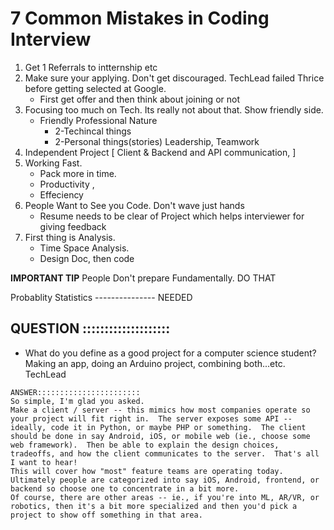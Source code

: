 # 7 Common Mistakes in Coding Interview
1. Get 1 Referrals to intternship etc
2. Make sure your applying. Don't get discouraged. TechLead failed Thrice before getting selected at Google. 
   + First get offer and then think about joining or not
3. Focusing too much on Tech. Its really not about that. Show friendly side. 
   + Friendly Professional Nature
	 + 2-Techincal things
	 + 2-Personal things(stories) Leadership, Teamwork
4. Independent Project [ Client & Backend and API communication, ]
5. Working Fast. 
   + Pack more in time. 
   + Productivity , 
   + Effeciency
6. People Want to See you Code. Don't  wave just hands
	 + Resume needs to be clear of Project which helps interviewer for giving feedback
7. First thing is Analysis. 
   + Time Space Analysis. 
   + Design Doc, then code
   
<b>IMPORTANT TIP</b> People Don't prepare Fundamentally. DO THAT

Probablity Statistics --------------- NEEDED


## QUESTION ::::::::::::::::::::
- What do you define as a good project for a computer science student? Making an app, doing an Arduino project, combining both...etc.
TechLead
```
ANSWER:::::::::::::::::::::::
So simple, I'm glad you asked.  
Make a client / server -- this mimics how most companies operate so your project will fit right in.  The server exposes some API -- ideally, code it in Python, or maybe PHP or something.  The client should be done in say Android, iOS, or mobile web (ie., choose some web framework).  Then be able to explain the design choices, tradeoffs, and how the client communicates to the server.  That's all I want to hear!
This will cover how "most" feature teams are operating today.  Ultimately people are categorized into say iOS, Android, frontend, or backend so choose one to concentrate in a bit more.
Of course, there are other areas -- ie., if you're into ML, AR/VR, or robotics, then it's a bit more specialized and then you'd pick a project to show off something in that area.
```

